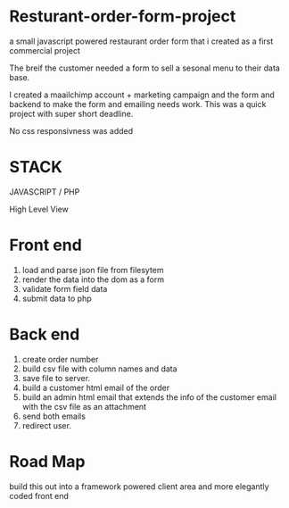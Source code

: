 # Resturant-order-form-project
a small javascript powered restaurant order form that i created as a first commercial project

The breif
the customer needed a form to sell a sesonal menu to their data base.

I created a maailchimp account + marketing campaign and the form and backend to make the form and emailing needs work.
This was a quick project with super short deadline.

No css responsivness was added



# STACK
JAVASCRIPT / PHP

High Level View
# Front end
1. load and parse json file from filesytem
2. render the data into the dom as a form
3. validate form field data
4. submit data to php 

# Back end
1. create order number
2. build csv file with column names and data
3. save file to server.
4. build a customer html email of the order
5. build an admin html email that extends the info of the customer email with the csv file as an attachment
6. send both emails
7. redirect user.

# Road Map
build this out into a framework powered client area and more elegantly coded front end 


